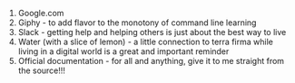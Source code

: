 1. Google.com
2. Giphy - to add flavor to the monotony of command line learning
3. Slack - getting help and helping others is just about the best way to live
4. Water (with a slice of lemon) - a little connection to terra firma while living in a digital world is a great and important reminder
5. Official documentation - for all and anything, give it to me straight from the source!!!
